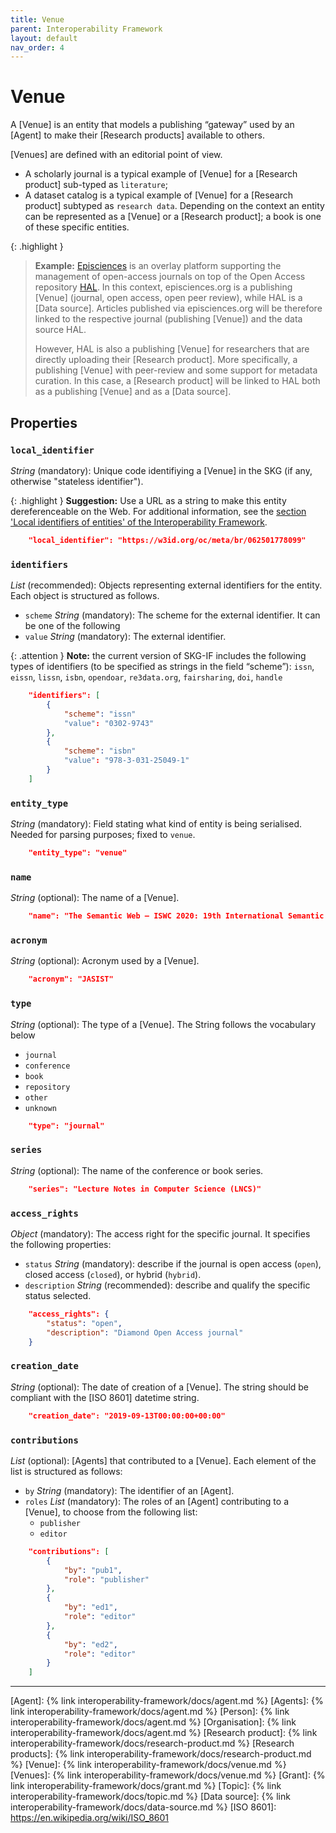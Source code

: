 ```yaml
---
title: Venue
parent: Interoperability Framework
layout: default
nav_order: 4
---
```


# Venue
A [Venue] is an entity that models a publishing “gateway” used by an [Agent] to make their [Research products] available to others.

[Venues] are defined with an editorial point of view.
- A scholarly journal is a typical example of [Venue] for a [Research product] sub-typed as `literature`;
- A dataset catalog is a typical example of [Venue] for a [Research product] subtyped as `research data`.
Depending on the context an entity can be represented as a [Venue] or a [Research product]; a book is one of these specific entities.

{: .highlight }
>**Example:** [Episciences](https://episciences.org)  is an overlay platform supporting the management of open-access journals on top of the Open Access repository [HAL](https://hal.science). In this context, episciences.org is a publishing [Venue] (journal, open access, open peer review), while HAL is a [Data source]. Articles published via episciences.org will be therefore linked to the respective journal (publishing [Venue]) and the data source HAL. 
>
>However, HAL is also a publishing [Venue] for researchers that are directly uploading their [Research product]. More specifically, a publishing [Venue] with peer-review and some support for metadata curation. In this case, a [Research product] will be linked to HAL both as a publishing [Venue] and as a [Data source]. 

<!-- **Note:** Each [Research product] must be associated with its publishing [Venue] and its [Data source].  -->



## Properties

### `local_identifier`		
*String* (mandatory): Unique code identifiying a [Venue] in the SKG (if any, otherwise "stateless identifier").
 
{: .highlight }
**Suggestion:** Use a URL as a string to make this entity dereferenceable on the Web. For additional information, see the [section 'Local identifiers of entities' of the Interoperability Framework](/interoperability-framework/#local-identifiers-of-entities).

```json
    "local_identifier": "https://w3id.org/oc/meta/br/062501778099"
```

### `identifiers`
*List* (recommended): Objects representing external identifiers for the entity. Each object is structured as follows.
- `scheme` *String* (mandatory): The scheme for the external identifier. It can be one of the following
- `value` *String* (mandatory): The external identifier.

{: .attention }
**Note:** the current version of SKG-IF includes the following types of identifiers (to be specified as strings in the field “scheme”): `issn`, `eissn`, `lissn`, `isbn`, `opendoar`, `re3data.org`, `fairsharing`, `doi`, `handle`

```json
    "identifiers": [
        {
            "scheme": "issn"
            "value": "0302-9743"
        },
        {
            "scheme": "isbn"
            "value": "978-3-031-25049-1"
        }
    ]
```

### `entity_type`
*String* (mandatory): Field stating what kind of entity is being serialised. Needed for parsing purposes; fixed to `venue`.

```json
    "entity_type": "venue"
```

### `name` 
 *String* (optional): The name of a [Venue].

```json
    "name": "The Semantic Web – ISWC 2020: 19th International Semantic Web Conference, Athens, Greece, November 2–6, 2020, Proceedings, Part II"
```

### `acronym` 
 *String* (optional): Acronym used by a [Venue].

```json
    "acronym": "JASIST"
```

### `type`
*String* (optional): The type of a [Venue]. The String follows the vocabulary below
- `journal`
- `conference`
- `book`
- `repository`
- `other`
- `unknown`

```json
    "type": "journal"
```

### `series`
*String* (optional): The name of the conference or book series.

```json
    "series": "Lecture Notes in Computer Science (LNCS)"
```

### `access_rights` 
*Object* (mandatory): The access right for the specific journal. It specifies the following properties:
- `status` *String* (mandatory): describe if the journal is open access (`open`), closed access (`closed`), or hybrid (`hybrid`).
- `description` *String* (recommended): describe and qualify the specific status selected.

```json
    "access_rights": {
        "status": "open",
        "description": "Diamond Open Access journal"
    }
```

### `creation_date`
*String* (optional): The date of creation of a [Venue]. The string should be compliant with the [ISO 8601] datetime string.
 
```json
    "creation_date": "2019-09-13T00:00:00+00:00"
```

### `contributions`
*List* (optional): [Agents] that contributed to a [Venue]. Each element of the list is structured as follows:
- `by` *String* (mandatory): The identifier of an [Agent].
- `roles` *List* (mandatory): The roles of an [Agent] contributing to a [Venue], to choose from the following list:
    - `publisher`
    - `editor`

```json
    "contributions": [
        {
            "by": "pub1",
            "role": "publisher"
        },
        {
            "by": "ed1",
            "role": "editor"
        },
        {
            "by": "ed2",
            "role": "editor"
        }
    ]
```

----
[Agent]: {% link interoperability-framework/docs/agent.md %}
[Agents]: {% link interoperability-framework/docs/agent.md %}
[Person]: {% link interoperability-framework/docs/agent.md %}
[Organisation]: {% link interoperability-framework/docs/agent.md %}
[Research product]: {% link interoperability-framework/docs/research-product.md %}
[Research products]: {% link interoperability-framework/docs/research-product.md %}
[Venue]: {% link interoperability-framework/docs/venue.md %}
[Venues]: {% link interoperability-framework/docs/venue.md %}
[Grant]: {% link interoperability-framework/docs/grant.md %}
[Topic]: {% link interoperability-framework/docs/topic.md %}
[Data source]: {% link interoperability-framework/docs/data-source.md %}
[ISO 8601]: https://en.wikipedia.org/wiki/ISO_8601